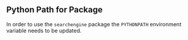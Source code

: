 ## Python Path for Package
In order to use the `searchengine` package the `PYTHONPATH` environment variable
needs to be updated.
